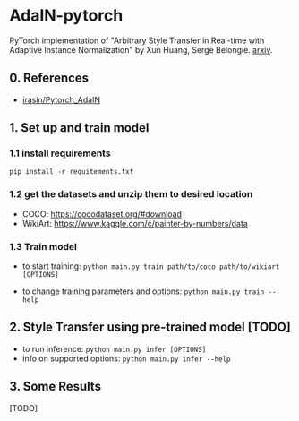 # AdaIN-pytorch
PyTorch implementation of "Arbitrary Style Transfer in Real-time with Adaptive Instance Normalization" by Xun Huang, Serge Belongie. [arxiv](https://arxiv.org/abs/1703.06868).

## 0. References
- [irasin/Pytorch_AdaIN](https://github.com/irasin/Pytorch_AdaIN/)

## 1. Set up and train model
### 1.1 install requirements
`pip install -r requitements.txt`

### 1.2 get the datasets and unzip them to desired location
- COCO: https://cocodataset.org/#download
- WikiArt: https://www.kaggle.com/c/painter-by-numbers/data

### 1.3 Train model
- to start training:
    `python main.py train path/to/coco path/to/wikiart [OPTIONS]`

- to change training parameters and options:
  `python main.py train --help`

## 2. Style Transfer using pre-trained model [TODO]
- to run inference:
    `python main.py infer [OPTIONS]`
- info on supported options:
  `python main.py infer --help`

## 3. Some Results
[TODO]

